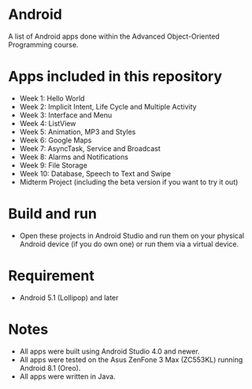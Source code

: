 # Android
A list of Android apps done within the Advanced Object-Oriented Programming course.
# Apps included in this repository
+ Week 1: Hello World
+ Week 2: Implicit Intent, Life Cycle and Multiple Activity
+ Week 3: Interface and Menu
+ Week 4: ListView
+ Week 5: Animation, MP3 and Styles
+ Week 6: Google Maps
+ Week 7: AsyncTask, Service and Broadcast
+ Week 8: Alarms and Notifications
+ Week 9: File Storage
+ Week 10: Database, Speech to Text and Swipe
+ Midterm Project (including the beta version if you want to try it out)
# Build and run
- Open these projects in Android Studio and run them on your physical Android device (if you do own one) or run them via a virtual device.
# Requirement
- Android 5.1 (Lollipop) and later
# Notes
- All apps were built using Android Studio 4.0 and newer.
- All apps were tested on the Asus ZenFone 3 Max (ZC553KL) running Android 8.1 (Oreo).
- All apps were written in Java.
